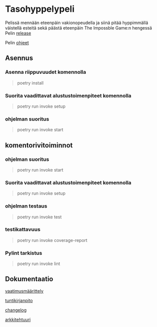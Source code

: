 # Tasohyppelypeli

Pelissä mennään eteenpäin vakionopeudella ja siinä pitää hyppimmällä väistellä esteitä sekä päästä eteenpäin The Impossble Game:n hengessä
Pelin [release](https://github.com/aitoAarni/ot-harjoitustyo-take2/releases/tag/viikko5)

Pelin [ohjeet](https://github.com/aitoAarni/ot-harjoitustyo-take2/blob/master/dokumentaatio/ohjeet)

## Asennus

### Asenna riippuvuudet komennolla
> poetry install

### Suorita vaadittavat alustustoimenpiteet komennolla
> poetry run invoke setup

### ohjelman suoritus
> poetry run invoke start

## komentorivitoiminnot

### ohjelman suoritus
> poetry run invoke start

### Suorita vaadittavat alustustoimenpiteet komennolla
> poetry run invoke setup

### ohjelman testaus
> poetry run invoke test

### testikattavuus
> poetry run invoke coverage-report

### Pylint tarkistus
> poetry run invoke lint


## Dokumentaatio
[vaatimusmäärittely](https://github.com/aitoAarni/ot-harjoitustyo-take2/blob/master/dokumentaatio/vaatimusmaarittely.md)

[tuntikirjanpito](https://github.com/aitoAarni/ot-harjoitustyo-take2/blob/master/dokumentaatio/Tuntikirjanpito.txt)

[changelog](https://github.com/aitoAarni/ot-harjoitustyo-take2/blob/master/dokumentaatio/changelog.md)

[arkkitehtuuri](https://github.com/aitoAarni/ot-harjoitustyo-take2/blob/master/dokumentaatio/arkkitehtuuri.md)

